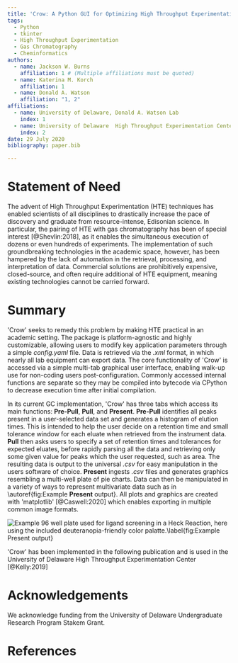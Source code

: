 ```yaml
---
title: 'Crow: A Python GUI for Optimizing High Throughput Experimentation'
tags:
  - Python
  - tkinter
  - High Throughput Experimentation
  - Gas Chromatography
  - Cheminformatics
authors:
  - name: Jackson W. Burns
    affiliation: 1 # (Multiple affiliations must be quoted)
  - name: Katerina M. Korch
    affiliation: 1
  - name: Donald A. Watson
    affiliation: "1, 2"
affiliations:
  - name: University of Delaware, Donald A. Watson Lab
    index: 1
  - name: University of Delaware  High Throughput Experimentation Center
    index: 2
date: 29 July 2020
bibliography: paper.bib

---
```


# Statement of Need

The advent of High Throughput Experimentation (HTE) techniques has enabled
scientists of all disciplines to drastically increase the pace of discovery and
graduate from resource-intense, Edisonian science. In particular, the pairing of HTE
with gas chromatography has been of special interest [@Shevlin:2018], as it enables
the simultaneous execution of dozens or even hundreds of experiments. The implementation 
of such groundbreaking technologies in the academic space, however, has been hampered
by the lack of automation in the retrieval, processing, and interpretation of data. 
Commercial solutions are prohibitively expensive, closed-source, and often require
additional of HTE equipment, meaning existing technologies cannot be carried forward.

# Summary

'Crow' seeks to remedy this problem by making HTE practical in an academic setting.
The package is platform-agnostic and highly customizable, allowing users to modify
key application parameters through a simple *config.yaml* file. Data is retrieved
via the *.xml* format, in which nearly all lab equipment can export data. The core functionality
of 'Crow' is accessed via a simple multi-tab graphical user interface, enabling walk-up
use for non-coding users post-configuration. Commonly accessed internal functions are separate
so they may be compiled into bytecode via CPython to decrease execution time after initial
compilation.

In its current GC implementation, 'Crow' has three tabs which access its main functions: 
**Pre-Pull**, **Pull**, and **Present**. **Pre-Pull** identifies all peaks present in a 
user-selected data set and generates a histogram of elution times. This is intended to help
the user decide on a retention time and small tolerance window for each eluate when retrieved
from the instrument data. **Pull** then asks users to specify a set of retention times
and tolerances for expected eluates, before rapidly parsing all the data and retrieving
only some given value for peaks which the user requested, such as area. The resulting data
is output to the universal *.csv* for easy manipulation in the users software of choice.
**Present** ingests *.csv* files and generates graphics resembling a multi-well plate of
pie charts. Data can then be manipulated in a variety of ways to represent multivariate data
such as in \autoref{fig:Example **Present** output}. All plots and graphics are created with
'matplotlib' [@Caswell:2020] which enables exporting in multiple common image formats.

![Example 96 well plate used for ligand screening in a Heck Reaction, here using the included 
deuteranopia-friendly color palatte.\label{fig:Example **Present** output}](example_present_output.png)

'Crow' has been implemented in the following publication and is used in the University of Delaware
High Throughput Experimentation Center [@Kelly:2019]

# Acknowledgements

We acknowledge funding from the University of Delaware Undergraduate Research Program Stakem Grant.

# References
